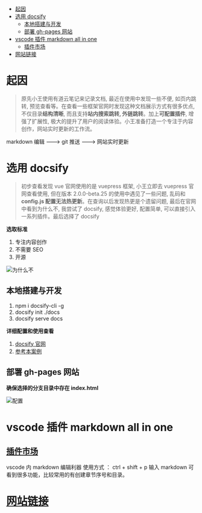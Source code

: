 - [起因](#起因)
- [选用 docsify](#选用-docsify)
  - [本地搭建与开发](#本地搭建与开发)
  - [部署 gh-pages 网站](#部署-gh-pages-网站)
- [vscode 插件 markdown all in one](#vscode-插件-markdown-all-in-one)
  - [插件市场](#插件市场)
- [网站链接](#网站链接)

# 起因

> 原先小王使用有道云笔记来记录文档, 最近在使用中发现一些不便, 如页内跳转, 预览查看等。在查看一些框架官网时发现这种文档展示方式有很多优点, 不仅目录**结构清晰**, 而且支持**站内搜索跳转, 外链跳转**。加上**可配置插件**, 增强了扩展性, 极大的提升了用户的阅读体验。小王准备打造一个专注于内容创作，网站实时更新的工作流。

markdown 编辑 ---> git 推送 ---> 网站实时更新

# 选用 docsify

> 初步查看发现 vue 官网使用的是 vuepress 框架, 小王立即去 vuepress 官网查看使用, 但在版本 2.0.0-beta.25 的使用中遇见了一些问题, 乱码和**config.js 配置无法热更新**。在查询以后发现热更是个遗留问题, 最后在官网中看到为什么不, 我尝试了 docsify, 感觉体验更好, 配置简单, 可以直接引入一系列插件。最后选择了 docsify

**选取标准**

1. 专注内容创作
2. 不需要 SEO
3. 开源

![为什么不](https://files.catbox.moe/5qyweg.png ":size=70%")

## 本地搭建与开发

1. npm i docsify-cli -g
1. docsify init ./docs
1. docsify serve docs

**详细配置和使用查看**

1. [docsify 官网](https://docsify.js.org/#/zh-cn/quickstart)
1. [参考本案例](https://github.com/SilverComet7/My-Article-collection)

## 部署 gh-pages 网站

**确保选择的分支目录中存在 index.html**

![配置](https://files.catbox.moe/l9jtwh.png ":size=90%")

# vscode 插件 markdown all in one

## [插件市场](https://marketplace.visualstudio.com/items?itemName=yzhang.markdown-all-in-one)

vscode 内 markdown 编辑利器
使用方式 ： ctrl + shift + p 输入 markdown 可看到很多功能，比较常用的有创建章节序号和目录。

# [网站链接](https://silvercomet7.github.io/My-Article-collection/#/)
